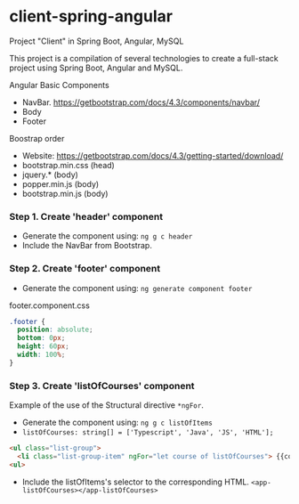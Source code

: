# client-spring-angular
Project "Client" in Spring Boot, Angular, MySQL


This project is a compilation of several technologies to create a full-stack project using Spring Boot, Angular and MySQL.


Angular Basic Components
- NavBar. https://getbootstrap.com/docs/4.3/components/navbar/
- Body
- Footer


Boostrap order
- Website: https://getbootstrap.com/docs/4.3/getting-started/download/
- bootstrap.min.css (head)
- jquery.* (body)
- popper.min.js (body)
- bootstrap.min.js (body)

### Step 1. Create 'header' component
- Generate the component using: `ng g c header`
- Include the NavBar from Bootstrap.

### Step 2. Create 'footer' component
- Generate the component using: `ng generate component footer`

footer.component.css
``` css
.footer {
  position: absolute;
  bottom: 0px;
  height: 60px;
  width: 100%;
}
```

### Step 3. Create 'listOfCourses' component
Example of the use of the Structural directive `*ngFor`.
- Generate the component using: `ng g c listOfItems`
- `listOfCourses: string[] = ['Typescript', 'Java', 'JS', 'HTML'];`
``` html
<ul class="list-group">
  <li class="list-group-item" ngFor="let course of listOfCourses"> {{course}} </li>
<ul>  
```
- Include the listOfItems's selector to the corresponding HTML. `<app-listOfCourses></app-listOfCourses>`




